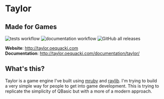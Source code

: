 # Taylor
## Made for Games

![tests workflow](https://github.com/HellRok/Taylor/actions/workflows/tests.yml/badge.svg)
![documentation workflow](https://github.com/HellRok/Taylor/actions/workflows/documentation.yml/badge.svg)
![GitHub all releases](https://img.shields.io/github/downloads/HellRok/Taylor/total?label=Total%20Downloads&style=plastic)

**Website**: http://taylor.oequacki.com  
**Documentation**: http://taylor.oequacki.com/documentation/taylor/

## What's this?

Taylor is a game engine I've built using [mruby](http://mruby.org/) and
[raylib](https://www.raylib.com/). I'm trying to build a very simple way for
people to get into game development. This is trying to replicate the simplicity
of QBasic but with a more of a modern approach.
